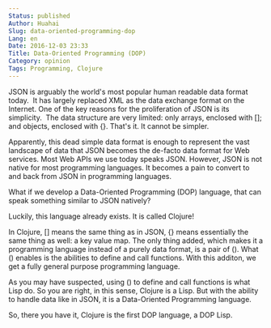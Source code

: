 ```yaml
---
Status: published
Author: Huahai
Slug: data-oriented-programming-dop
Lang: en
Date: 2016-12-03 23:33
Title: Data-Oriented Programming (DOP)
Category: opinion
Tags: Programming, Clojure
---
```


JSON is arguably the world's most popular human readable data format today.  It has largely replaced XML as the data exchange format on the Internet. One of the key reasons for the proliferation of JSON is its simplicity.  The data structure are very limited: only arrays, enclosed with []; and objects, enclosed with {}. That's it. It cannot be simpler.

Apparently, this dead simple data format is enough to represent the vast landscape of data that JSON becomes the de-facto data format for Web services. Most Web APIs we use today speaks JSON. However, JSON is not native for most programming languages. It becomes a pain to convert to and back from JSON in programming languages.

What if we develop a Data-Oriented Programming (DOP) language, that can speak something similar to JSON natively?

Luckily, this language already exists. It is called Clojure!

In Clojure, [] means the same thing as in JSON, {} means essentially the same thing as well: a key value map. The only thing added, which makes it a programming language instead of a purely data format, is a pair of (). What () enables is the abilities to define and call functions. With this additon, we get a fully general purpose programming language.

As you may have suspected, using () to define and call functions is what Lisp do. So you are right, in this sense, Clojure is a Lisp. But with the ability to handle data like in JSON, it is a Data-Oriented Programming language.

So, there you have it, Clojure is the first DOP language, a DOP Lisp.
